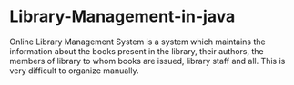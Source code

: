 # Library-Management-in-java
Online Library Management System is a system which maintains the information about the books present in the library, their authors, the members of library to whom books are issued, library staff and all. This is very difficult to organize manually.  
